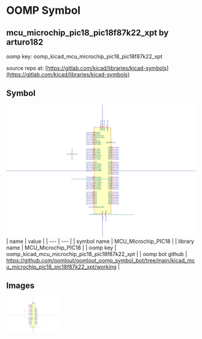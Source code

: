 # OOMP Symbol  
## mcu_microchip_pic18_pic18f87k22_xpt  by arturo182  
  
oomp key: oomp_kicad_mcu_microchip_pic18_pic18f87k22_xpt  
  
source repo at: [https://gitlab.com/kicad/libraries/kicad-symbols](https://gitlab.com/kicad/libraries/kicad-symbols)  
## Symbol  
  
[![working.png](working_600.png)](working.png)  
| name | value | 
| --- | --- | 
| symbol name | MCU_Microchip_PIC18 | 
| library name | MCU_Microchip_PIC18 | 
| oomp key | oomp_kicad_mcu_microchip_pic18_pic18f87k22_xpt | 
| oomp bot github | https://github.com/oomlout/oomlout_oomp_symbol_bot/tree/main/kicad_mcu_microchip_pic18_pic18f87k22_xpt/working | 
## Images  
  
[![working.png](working_140.png)](working.png)  
